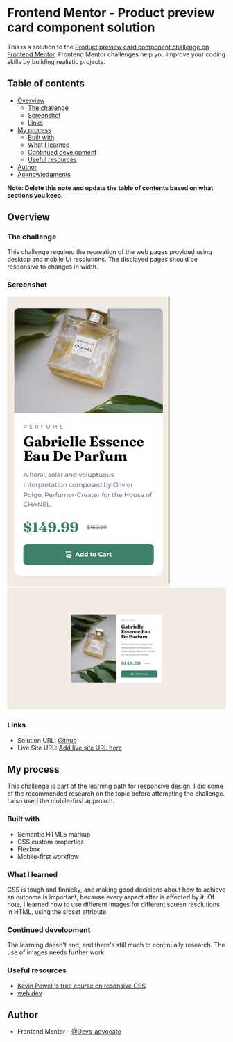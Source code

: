 # Frontend Mentor - Product preview card component solution

This is a solution to the [Product preview card component challenge on Frontend Mentor](https://www.frontendmentor.io/challenges/product-preview-card-component-GO7UmttRfa). Frontend Mentor challenges help you improve your coding skills by building realistic projects.

## Table of contents

- [Overview](#overview)
  - [The challenge](#the-challenge)
  - [Screenshot](#screenshot)
  - [Links](#links)
- [My process](#my-process)
  - [Built with](#built-with)
  - [What I learned](#what-i-learned)
  - [Continued development](#continued-development)
  - [Useful resources](#useful-resources)
- [Author](#author)
- [Acknowledgments](#acknowledgments)

**Note: Delete this note and update the table of contents based on what sections you keep.**

## Overview

### The challenge

This challenge required the recreation of the web pages provided using desktop and mobile UI resolutions. The displayed pages should be responsive to changes in width.

### Screenshot

![mobile](./images/mobile_version.png)
![desktop](./images/desktop_version.png)

### Links

- Solution URL: [Github](https://github.com/Devs-advocate/product-preview-card-component)
- Live Site URL: [Add live site URL here](https://your-live-site-url.com)

## My process

This challenge is part of the learning path for responsive design. I did some of the recommended research on the topic before attempting the challenge.
I also used the mobile-first approach.

### Built with

- Semantic HTML5 markup
- CSS custom properties
- Flexbox
- Mobile-first workflow

### What I learned

CSS is tough and finnicky, and making good decisions about how to achieve an outcome is important, because every aspect after is affected by it. Of note, I learned how to use different images for different screen resolutions in HTML, using the srcset attribute.

### Continued development

The learning doesn't end, and there's still much to continually research. The use of images needs further work.

### Useful resources

- [Kevin Powell's free course on resonsive CSS](https://courses.kevinpowell.co/)
- [web.dev](https://web.dev/learn/design/welcome)

## Author

- Frontend Mentor - [@Devs-advocate](https://www.frontendmentor.io/profile/Devs-advocate)
